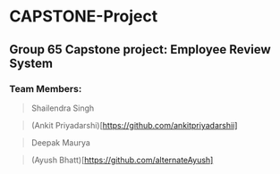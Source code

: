 # CAPSTONE-Project
## Group 65 Capstone project: Employee Review System
 
### Team Members: 
 
> Shailendra Singh

> (Ankit Priyadarshi)[https://github.com/ankitpriyadarshii]

> Deepak Maurya

> (Ayush Bhatt)[https://github.com/alternateAyush]
 
